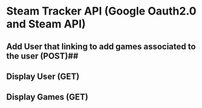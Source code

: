 # Steam Tracker API (Google Oauth2.0 and Steam API)
   ## Add User that linking to add games associated to the user (POST)##
   ## Display User (GET)
   ## Display Games (GET)
   ## 
